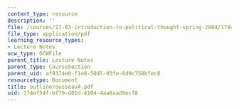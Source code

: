 ```yaml
---
content_type: resource
description: ''
file: /courses/17-03-introduction-to-political-thought-spring-2004/174ef54fbf70d01d41044aa8aad9ecf8_outlinerousseau4.pdf
file_type: application/pdf
learning_resource_types:
- Lecture Notes
ocw_type: OCWFile
parent_title: Lecture Notes
parent_type: CourseSection
parent_uid: af9374e0-f1e8-5045-93fe-6d9c758bfec8
resourcetype: Document
title: outlinerousseau4.pdf
uid: 174ef54f-bf70-d01d-4104-4aa8aad9ecf8
---
```

